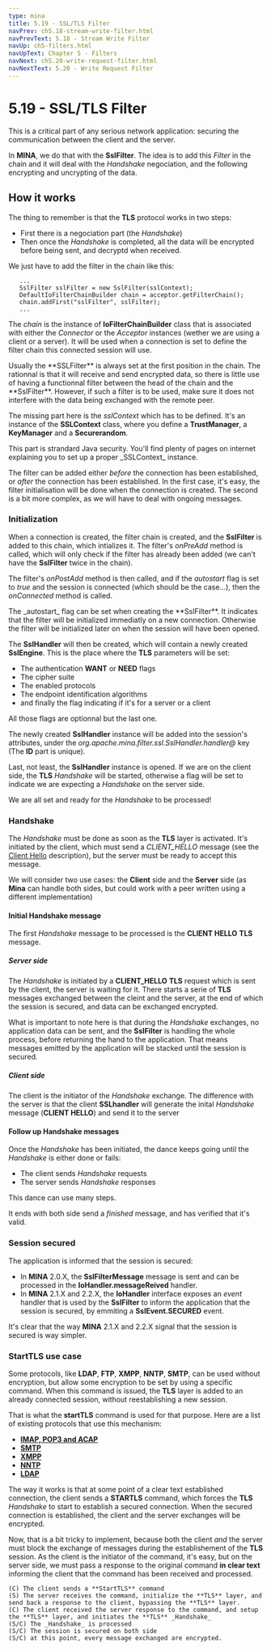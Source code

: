 ```yaml
---
type: mina
title: 5.19 - SSL/TLS Filter
navPrev: ch5.18-stream-write-filter.html
navPrevText: 5.18 - Stream Write Filter
navUp: ch5-filters.html
navUpText: Chapter 5 - Filters
navNext: ch5.20-write-request-filter.html
navNextText: 5.20 - Write Request Filter
---
```


# 5.19 - SSL/TLS Filter

This is a critical part of any serious network application: securing the communication between the client and the server.

In **MINA**, we do that with the **SslFilter**. The idea is to add this _Filter_ in the chain and it will deal with the _Handshake_ negociation, and the following encrypting and uncrypting of the data.

## How it works

The thing to remember is that the **TLS** protocol works in two steps:
* First there is a negociation part (the _Handshake_)
* Then once the _Handshake_ is completed, all the data will be encrypted before being sent, and decryptd when received.

We just have to add the filter in the chain like this:

```
   ...
   SslFilter sslFilter = new SslFilter(sslContext);
   DefaultIoFilterChainBuilder chain = acceptor.getFilterChain();
   chain.addFirst("sslFilter", sslFilter);
   ...

```

The _chain_ is the instance of **IoFilterChainBuilder** class that is associated with either the _Connector_ or the _Acceptor_ instances (wether we are using a client or a server). It will be used when a connection is set to define the filter chain this connected session will use.

<div class="note" markdown="1">
Usually the **SSLFilter** is always set at the first position in the chain. The rationnal is that it will receive and send encrypted data, so there is little use of having a functionnal filter between the head of the chain and the **SslFilter**. However, if such a filter is to be used, make sure it does not interfere with the data being exchanged with the remote peer.
</div>

The missing part here is the _sslContext_ which has to be defined. It's an instance of the **SSLContext** class, where you define a **TrustManager**, a **KeyManager** and a **Securerandom**.

<div class="note" markdown="1">
	This part is strandard Java security. You'll find plenty of pages on internet explaining you to set up a proper _SSLContext_ instance.
</div>

The filter can be added either _before_ the connection has been established, or _after_ the connection has been established.
In the first case, it's easy, the filter initialisation will be done when the connection is created. The second is a bit more complex, as we will have to deal with ongoing messages.

### Initialization

When a connection is created, the filter chain is created, and the **SslFilter** is added to this chain, which intializes it. The filter's _onPreAdd_ method is called, which will only check if the filter has already been added (we can't have the **SslFilter** twice in the chain).

The filter's _onPostAdd_ method is then called, and if the _autostart_ flag is set to _true_ and the session is connected (which should be the case...), then the _onConnected_ method is called.

<div class="note" markdown="1">
   The _autostart_ flag can be set when creating the **SslFilter**. It indicates that the filter will be initialized immediatly on a new connection. Otherwise the filter will be initialized later on when the session will have been opened.
</div>

The **SslHandler** will then be created, which will contain a newly created **SslEngine**. This is the place where the **TLS** parameters will be set:
* The authentication **WANT** or **NEED** flags
* The cipher suite
* The enabled protocols
* The endpoint identification algorithms
* and finally the flag indicating if it's for a server or a client

All those flags are optionnal but the last one.

The newly created **SslHandler** instance will be added into the session's attributes, under the _org.apache.mina.filter.ssl.SslHandler.handler@<ID>_ key (The **ID** part is unique).

Last, not least, the **SslHandler** instance is opened. If we are on the client side, the **TLS** _Handshake_ will be started, otherwise a flag will be set to indicate we are expecting a _Handshake_ on the server side.

We are all set and ready for the _Handshake_ to be processed!

### Handshake

The _Handshake_ must be done as soon as the **TLS** layer is activated. It's initiated by the client, which must send a _CLIENT_HELLO_ message (see the [Client Hello](https://tls13.xargs.org/#client-hello) description), but the server must be ready to accept this message.

We will consider two use cases: the **Client** side and the **Server** side (as **Mina** can handle both sides, but could work with a peer written using a different implementation)

#### Initial Handshake message

The first _Handshake_ message to be processed is the **CLIENT HELLO** **TLS** message. 

##### Server side

The _Handshake_ is initiated by a **CLIENT_HELLO** **TLS** request which is sent by the client, the server is waiting for it. There starts a serie of **TLS** messages exchanged between the cleint and the server, at the end of which the session is secured, and data can be exchanged encrypted.

What is important to note here is that during the _Handshake_ exchanges, no application data can be sent, and the **SslFilter** is handling the whole process, before returning the hand to the application. That means messages emitted by the application will be stacked until the session is secured.

##### Client side

The client is the initiator of the _Handshake_ exchange. The difference with  the server is that the client **SSLhandler** will generate the inital _Handshake_ message (**CLIENT HELLO**) and send it to the server

#### Follow up Handshake messages

Once the _Handshake_ has been initiated, the dance keeps going until the _Handshake_ is either done or fails:
* The client sends _Handshake_ requests
* The server sends _Handshake_ responses 

This dance can use many steps.

It ends with both side send a _finished_ message, and has verified that it's valid.

### Session secured

The application is informed that the session is secured:

* In **MINA** 2.0.X, the **SslFilterMessage** message is sent and can be processed in the **IoHandler.messageReived** handler.
* In **MINA** 2.1.X and 2.2.X, the **IoHandler** interface exposes an _event_ handler that is used by the **SslFilter** to inform the application that the session is secured, by emmiting a **SslEvent.SECURED** event.

It's clear that the way **MINA** 2.1.X and 2.2.X signal that the session is secured is way simpler.

### StartTLS use case

Some protocols, like **LDAP**, **FTP**, **XMPP**, **NNTP**, **SMTP**, can be used without encryption, but allow some encryption to be set by using a specific command. When this command is issued, the **TLS** layer is added to an already connected session, without reestablishing a new session.

That is what the **startTLS** command is used for that purpose. Here are a list of existing protocols that use this mechanism:

* [**IMAP, POP3 and ACAP**](https://datatracker.ietf.org/doc/html/rfc2595)
* [**SMTP**](https://datatracker.ietf.org/doc/html/rfc3207)
* [**XMPP**](https://datatracker.ietf.org/doc/html/rfc6120)
* [**NNTP**](https://datatracker.ietf.org/doc/html/rfc4642)
* [**LDAP**](https://datatracker.ietf.org/doc/html/rfc4513)

The way it works is that at some point of a clear text established connection, the client sends a **STARTLS** command, which forces the **TLS** _Handshake_ to start to establish a secured connection. When the secured connection is established, the client and the server exchanges will be encrypted.

Now, that is a bit tricky to implement, because both the client *and* the server must block the exchange of messages during the establishement of the **TLS** session. As the client is the initiator of the command, it's easy, but on the server side, we must pass a response to the original command **in clear text** informing the client that the command has been received and processed.

```
(C) The client sends a **StartTLS** command
(S) The server receives the command, initialize the **TLS** layer, and send back a response to the client, bypassing the **TLS** layer.
(C) The client received the server response to the command, and setup the **TLS** layer, and initiates the **TLS** _Handshake_
(S/C) The _Handshake_ is processed
(S/C) The session is secured on both side
(S/C) at this point, every message exchanged are encrypted.
```




